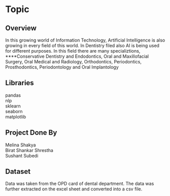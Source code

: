 # Topic 

## Overview
In this growing world of Information Technology, Artificial Intelligence is also growing in every field of this world. In Dentistry filed also AI is being used for different purposes. In this field there are many specializtions, ****Conservative Dentistry and Endodontics, Oral and Maxillofacial Surgery, Oral Medical and Radiology, Orthodontics, Periodontics, Prosthodontics, Periodontology and Oral Implantology

## Libraries
pandas<br>
nlp<br>
sklearn<br>
seaborn<br>
matplotlib<br>

## Project Done By
Melina Shakya<br>
Birat Shankar Shrestha<br>
Sushant Subedi<br>

## Dataset
Data was taken from the OPD card of dental department. The data was further extracted on the excel sheet and converted into a csv file.

